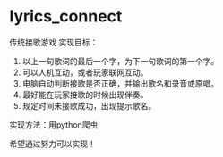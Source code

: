 # lyrics_connect
传统接歌游戏
实现目标：
1. 以上一句歌词的最后一个字，为下一句歌词的第一个字。
2. 可以人机互动，或者玩家联网互动。
3. 电脑自动判断接歌是否正确，并输出歌名和录音或原唱。
4. 最好能在玩家接歌的时候出现伴奏。
5. 规定时间未接歌成功，出现提示歌名。

实现方法：用python爬虫

希望通过努力可以实现！

